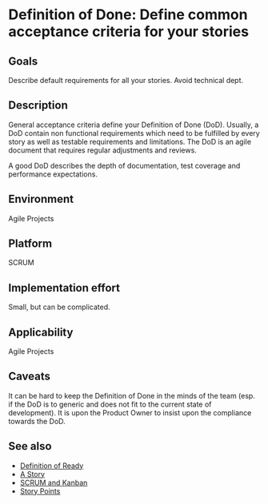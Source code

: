 # Definition of Done: Define common acceptance criteria for your stories

## Goals

Describe default requirements for all your stories. Avoid technical dept.

## Description

General acceptance criteria define your Definition of Done (DoD). Usually, a DoD contain non functional requirements which need to be fulfilled by every story as well as testable requirements and limitations. The DoD is an agile document that requires regular adjustments and reviews.

A good DoD describes the depth of documentation, test coverage and performance expectations.

## Environment

Agile Projects

## Platform

SCRUM

## Implementation effort

Small, but can be complicated.

## Applicability

Agile Projects

## Caveats

It can be hard to keep the Definition of Done in the minds of the team (esp. if the DoD is to generic and does not fit to the current state of development). It is upon the Product Owner to insist upon the compliance towards the DoD.

## See also

- [Definition of Ready](https://toolbox.basyskom.com/16)
- [A Story](https://toolbox.basyskom.com/20)
- [SCRUM and Kanban](https://toolbox.basyskom.com/22)
- [Story Points](https://toolbox.basyskom.com/23)
